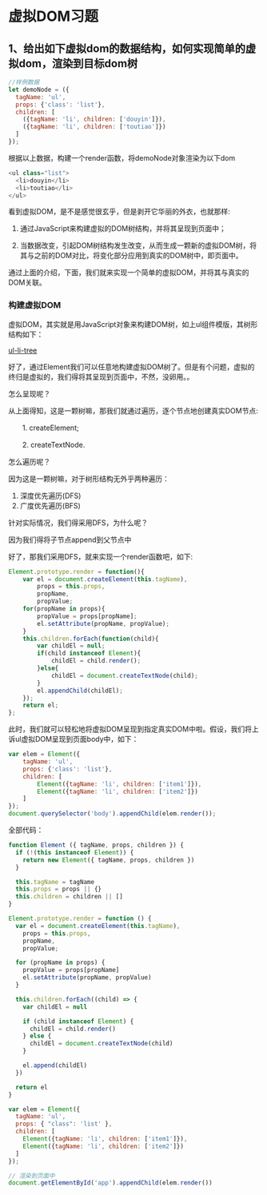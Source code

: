 # 虚拟DOM习题

## 1、给出如下虚拟dom的数据结构，如何实现简单的虚拟dom，渲染到目标dom树

```js
//样例数据
let demoNode = ({
  tagName: 'ul',
  props: {'class': 'list'},
  children: [
    ({tagName: 'li', children: ['douyin']}),
    ({tagName: 'li', children: ['toutiao']})
  ]
});
```

根据以上数据，构建一个render函数，将demoNode对象渲染为以下dom

```js
<ul class="list">
  <li>douyin</li>
  <li>toutiao</li>
</ul>
```

看到虚拟DOM，是不是感觉很玄乎，但是剥开它华丽的外衣，也就那样:

1. 通过JavaScript来构建虚拟的DOM树结构，并将其呈现到页面中；

2. 当数据改变，引起DOM树结构发生改变，从而生成一颗新的虚拟DOM树，将其与之前的DOM对比，将变化部分应用到真实的DOM树中，即页面中。

通过上面的介绍，下面，我们就来实现一个简单的虚拟DOM，并将其与真实的DOM关联。

### 构建虚拟DOM

虚拟DOM，其实就是用JavaScript对象来构建DOM树，如上ul组件模版，其树形结构如下：

[ul-li-tree](../Images/ul-li-tree.webp)

好了，通过Element我们可以任意地构建虚拟DOM树了。但是有个问题，虚拟的终归是虚拟的，我们得将其呈现到页面中，不然，没卵用。。

怎么呈现呢？

从上面得知，这是一颗树嘛，那我们就通过遍历，逐个节点地创建真实DOM节点:

　　1. createElement;

　　2. createTextNode.

怎么遍历呢？

因为这是一颗树嘛，对于树形结构无外乎两种遍历：

1. 深度优先遍历(DFS)
2. 广度优先遍历(BFS)

针对实际情况，我们得采用DFS，为什么呢？

因为我们得将子节点append到父节点中

好了，那我们采用DFS，就来实现一个render函数吧，如下:

```js
Element.prototype.render = function(){
    var el = document.createElement(this.tagName),
        props = this.props,
        propName,
        propValue;
    for(propName in props){
        propValue = props[propName];
        el.setAttribute(propName, propValue);
    }
    this.children.forEach(function(child){
        var childEl = null;
        if(child instanceof Element){
            childEl = child.render();
        }else{
            childEl = document.createTextNode(child);
        }
        el.appendChild(childEl);
    });
    return el;
};
```

此时，我们就可以轻松地将虚拟DOM呈现到指定真实DOM中啦。假设，我们将上诉ul虚拟DOM呈现到页面body中，如下：

```js
var elem = Element({
    tagName: 'ul',
    props: {'class': 'list'},
    children: [
        Element({tagName: 'li', children: ['item1']}),
        Element({tagName: 'li', children: ['item2']})
    ]
});
document.querySelector('body').appendChild(elem.render());
```

全部代码：

```js
function Element ({ tagName, props, children }) {
  if (!(this instanceof Element)) {
    return new Element({ tagName, props, children })
  }

  this.tagName = tagName
  this.props = props || {}
  this.children = children || []
}

Element.prototype.render = function () {
  var el = document.createElement(this.tagName),
    props = this.props,
    propName,
    propValue;

  for (propName in props) {
    propValue = props[propName]
    el.setAttribute(propName, propValue)
  }

  this.children.forEach((child) => {
    var childEl = null

    if (child instanceof Element) {
      childEl = child.render()
    } else {
      childEl = document.createTextNode(child)
    }

    el.append(childEl)
  })

  return el
}

var elem = Element({
  tagName: 'ul',
  props: { "class": 'list' },
  children: [
    Element({tagName: 'li', children: ['item1']}),
    Element({tagName: 'li', children: ['item2']})
  ]
});

// 渲染到页面中
document.getElementById('app').appendChild(elem.render())
```
